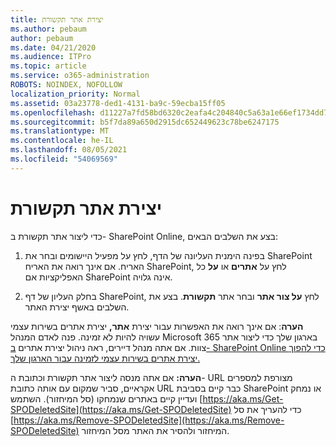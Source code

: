 ```yaml
---
title: יצירת אתר תקשורת
ms.author: pebaum
author: pebaum
ms.date: 04/21/2020
ms.audience: ITPro
ms.topic: article
ms.service: o365-administration
ROBOTS: NOINDEX, NOFOLLOW
localization_priority: Normal
ms.assetid: 03a23778-ded1-4131-ba9c-59ecba15ff05
ms.openlocfilehash: d11227a7fd58bd6320c2eafa4c204840c5a63a1e66ef1734dd781a3c1c0d3131
ms.sourcegitcommit: b5f7da89a650d2915dc652449623c78be6247175
ms.translationtype: MT
ms.contentlocale: he-IL
ms.lasthandoff: 08/05/2021
ms.locfileid: "54069569"
---
```

# <a name="create-a-communication-site"></a>יצירת אתר תקשורת

כדי ליצור אתר תקשורת ב- SharePoint Online, בצע את השלבים הבאים: 
  
1. בפינה הימנית העליונה של הדף, לחץ על מפעיל היישומים ובחר את SharePoint האריח. אם אינך רואה את האריח SharePoint, לחץ על **אתרים** או **על** כל האפליקציות אם SharePoint אינה גלויה. 
    
2. בחלק העליון של דף SharePoint, לחץ **על צור אתר** ובחר אתר **תקשורת**. בצע את השלבים באשף יצירת האתר. 
    
 **הערה**: אם אינך רואה את האפשרות עבור יצירת **אתר,** יצירת אתרים בשירות עצמי עשויה להיות לא זמינה. פנה לאדם המנהל Microsoft 365 בארגון שלך כדי ליצור אתר צוות. אם אתה מנהל דיירים, ראה ניהול יצירת אתרים [ב- SharePoint Online כדי להפוך יצירת אתרים בשירות עצמי לזמינה עבור הארגון שלך.](https://go.microsoft.com/fwlink/?linkid=2018780)
  
 **הערה:** אם אתה מנסה ליצור אתר תקשורת וכתובת ה- URL מצורפת למספרים אקראיים, סביר שמקום עם אותה כתובת URL כבר קיים בסביבת SharePoint או נמחק ועדיין קיים באתרים שנמחקו (סל המיחזור). השתמש [https://aka.ms/Get-SPODeletedSite](https://aka.ms/Get-SPODeletedSite) כדי להעריך את סל [https://aka.ms/Remove-SPODeletedSite](https://aka.ms/Remove-SPODeletedSite) המיחזור ולהסיר את האתר מסל המיחזור. 
  

